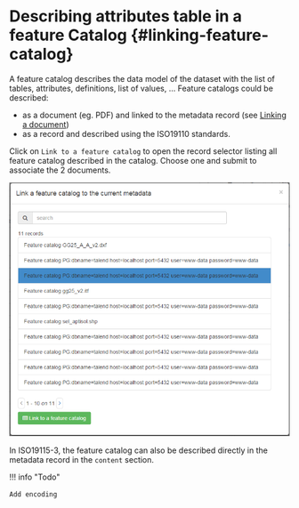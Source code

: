 # Describing attributes table in a feature Catalog {#linking-feature-catalog}

A feature catalog describes the data model of the dataset with the list of tables, attributes, definitions, list of values, \... Feature catalogs could be described:

-   as a document (eg. PDF) and linked to the metadata record (see [Linking a document](linking-online-resources.md#linking-online-resources-doc))
-   as a record and described using the ISO19110 standards.

Click on `Link to a feature catalog` to open the record selector listing all feature catalog described in the catalog. Choose one and submit to associate the 2 documents.

![](img/feature.png)

In ISO19115-3, the feature catalog can also be described directly in the metadata record in the `content` section.

!!! info "Todo"

    Add encoding

